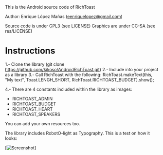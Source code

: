This is the Android source code of RichToast

Author: Enrique López Mañas (eenriquelopez@gmail.com)

Source code is under GPL3 (see LICENSE)
Graphics are under CC-SA (see res/LICENSE)


Instructions
==============

1.- Clone the library (git clone https://github.com/kikoso/AndroidRichToast.git)
2.- Include into your project as a library
3.- Call RichToast with the following:
    RichToast.makeText(this, "My text", Toast.LENGH_SHORT, RichToast.RICHTOAST_BUDGET).show();

4.- There are 4 constants included within the library as images:

* RICHTOAST_ADMIN
* RICHTOAST_BUDGET
* RICHTOAST_HEART
* RICHTOAST_SPEAKERS

You can add your own resources too.

The library includes RobotO-light as Typography. This is a test on how it looks:

[![Screenshot](https://github.com/kikoso/AndroidRichToast/assets/screenshot.png)]
